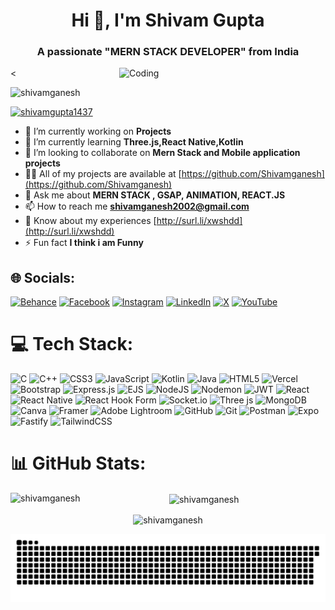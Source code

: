 <h1 align="center">Hi 👋, I'm Shivam Gupta</h1>
<h3 align="center">A passionate "MERN STACK DEVELOPER" from India</h3>
<<img align="right" alt="Coding"  width="330" src="https://user-images.githubusercontent.com/74038190/212750672-2f3f2b50-c84f-4ed8-a60a-849ae69ff9df.gif">

<p align="left"> <img src="https://komarev.com/ghpvc/?username=shivamganesh&label=Profile%20views&color=0e75b6&style=flat" alt="shivamganesh" /> </p>

<p align="left"> <a href="https://twitter.com/shivamgupta1437" target="blank"><img src="https://img.shields.io/twitter/follow/shivamgupta1437?logo=twitter&style=for-the-badge" alt="shivamgupta1437" /></a> </p>

- 🔭 I’m currently working on **Projects**
- 🌱 I’m currently learning **Three.js,React Native,Kotlin**
- 👯 I’m looking to collaborate on **Mern Stack and Mobile application projects**
- 👨‍💻 All of my projects are available at [https://github.com/Shivamganesh](https://github.com/Shivamganesh)
- 💬 Ask me about **MERN STACK , GSAP, ANIMATION, REACT.JS**
- 📫 How to reach me **shivamganesh2002@gmail.com**
- 📄 Know about my experiences [http://surl.li/xwshdd](http://surl.li/xwshdd)
- ⚡ Fun fact **I think i am Funny**


## 🌐 Socials:
[![Behance](https://img.shields.io/badge/Behance-1769ff?logo=behance&logoColor=white)](https://behance.net/shivamgupta219) [![Facebook](https://img.shields.io/badge/Facebook-%231877F2.svg?logo=Facebook&logoColor=white)](https://facebook.com/shubhamgupta) [![Instagram](https://img.shields.io/badge/Instagram-%23E4405F.svg?logo=Instagram&logoColor=white)](https://instagram.com/shubhamgupta_2455___) [![LinkedIn](https://img.shields.io/badge/LinkedIn-%230077B5.svg?logo=linkedin&logoColor=white)](https://linkedin.com/in/shivam-gupta-63a991241) [![X](https://img.shields.io/badge/X-black.svg?logo=X&logoColor=white)](https://x.com/shivamgupta1437) [![YouTube](https://img.shields.io/badge/YouTube-%23FF0000.svg?logo=YouTube&logoColor=white)](https://youtube.com/@@shivamgupta-oj1xh) 

# 💻 Tech Stack:
![C](https://img.shields.io/badge/c-%2300599C.svg?style=for-the-badge&logo=c&logoColor=white) ![C++](https://img.shields.io/badge/c++-%2300599C.svg?style=for-the-badge&logo=c%2B%2B&logoColor=white) ![CSS3](https://img.shields.io/badge/css3-%231572B6.svg?style=for-the-badge&logo=css3&logoColor=white) ![JavaScript](https://img.shields.io/badge/javascript-%23323330.svg?style=for-the-badge&logo=javascript&logoColor=%23F7DF1E) ![Kotlin](https://img.shields.io/badge/kotlin-%237F52FF.svg?style=for-the-badge&logo=kotlin&logoColor=white) ![Java](https://img.shields.io/badge/java-%23ED8B00.svg?style=for-the-badge&logo=openjdk&logoColor=white) ![HTML5](https://img.shields.io/badge/html5-%23E34F26.svg?style=for-the-badge&logo=html5&logoColor=white) ![Vercel](https://img.shields.io/badge/vercel-%23000000.svg?style=for-the-badge&logo=vercel&logoColor=white) ![Bootstrap](https://img.shields.io/badge/bootstrap-%238511FA.svg?style=for-the-badge&logo=bootstrap&logoColor=white) ![Express.js](https://img.shields.io/badge/express.js-%23404d59.svg?style=for-the-badge&logo=express&logoColor=%2361DAFB) ![EJS](https://img.shields.io/badge/ejs-%23B4CA65.svg?style=for-the-badge&logo=ejs&logoColor=black) ![NodeJS](https://img.shields.io/badge/node.js-6DA55F?style=for-the-badge&logo=node.js&logoColor=white) ![Nodemon](https://img.shields.io/badge/NODEMON-%23323330.svg?style=for-the-badge&logo=nodemon&logoColor=%BBDEAD) ![JWT](https://img.shields.io/badge/JWT-black?style=for-the-badge&logo=JSON%20web%20tokens) ![React](https://img.shields.io/badge/react-%2320232a.svg?style=for-the-badge&logo=react&logoColor=%2361DAFB) ![React Native](https://img.shields.io/badge/react_native-%2320232a.svg?style=for-the-badge&logo=react&logoColor=%2361DAFB) ![React Hook Form](https://img.shields.io/badge/React%20Hook%20Form-%23EC5990.svg?style=for-the-badge&logo=reacthookform&logoColor=white) ![Socket.io](https://img.shields.io/badge/Socket.io-black?style=for-the-badge&logo=socket.io&badgeColor=010101) ![Three js](https://img.shields.io/badge/threejs-black?style=for-the-badge&logo=three.js&logoColor=white) ![MongoDB](https://img.shields.io/badge/MongoDB-%234ea94b.svg?style=for-the-badge&logo=mongodb&logoColor=white) ![Canva](https://img.shields.io/badge/Canva-%2300C4CC.svg?style=for-the-badge&logo=Canva&logoColor=white) ![Framer](https://img.shields.io/badge/Framer-black?style=for-the-badge&logo=framer&logoColor=blue) ![Adobe Lightroom](https://img.shields.io/badge/Adobe%20Lightroom-31A8FF.svg?style=for-the-badge&logo=Adobe%20Lightroom&logoColor=white) ![GitHub](https://img.shields.io/badge/github-%23121011.svg?style=for-the-badge&logo=github&logoColor=white) ![Git](https://img.shields.io/badge/git-%23F05033.svg?style=for-the-badge&logo=git&logoColor=white) ![Postman](https://img.shields.io/badge/Postman-FF6C37?style=for-the-badge&logo=postman&logoColor=white) ![Expo](https://img.shields.io/badge/expo-1C1E24?style=for-the-badge&logo=expo&logoColor=#D04A37) ![Fastify](https://img.shields.io/badge/fastify-%23000000.svg?style=for-the-badge&logo=fastify&logoColor=white) ![TailwindCSS](https://img.shields.io/badge/tailwindcss-%2338B2AC.svg?style=for-the-badge&logo=tailwind-css&logoColor=white)
# 📊 GitHub Stats:
<div align="center">
<p ><img align="left" src="https://github-readme-stats.vercel.app/api/top-langs?username=shivamganesh&show_icons=true&locale=en&layout=compact" alt="shivamganesh" /></p>

<p>&nbsp;<img align="center" src="https://github-readme-stats.vercel.app/api?username=shivamganesh&show_icons=true&locale=en" alt="shivamganesh" /></p>

<p><img align="center" src="https://github-readme-streak-stats.herokuapp.com/?user=shivamganesh&" alt="shivamganesh" /></p>
</div>

<div align="center">
  <img src="https://github.com/shivamganesh/shivamganesh/blob/output/github-snake.svg">
</div>

